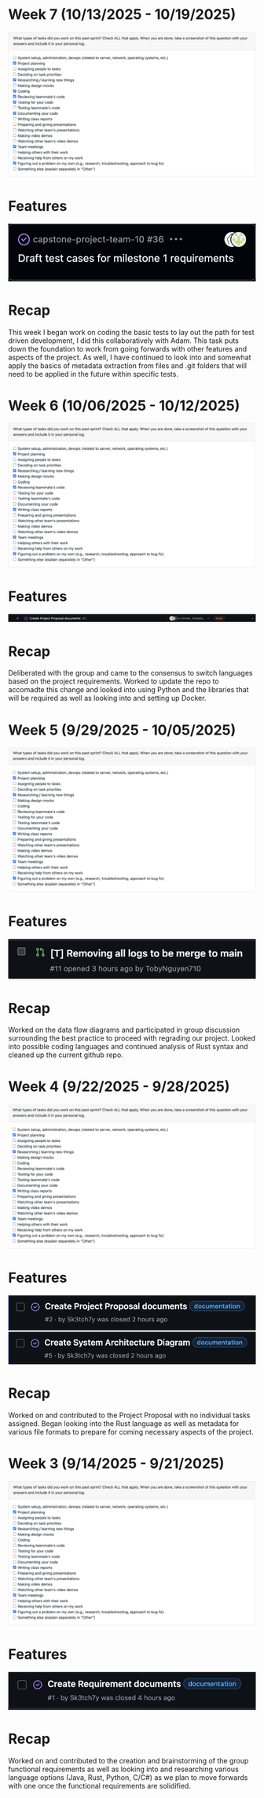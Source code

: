 # Week 7 (10/13/2025 - 10/19/2025)

![Week Seven Tasks](Week7/WeekSevenTasks.png)

# Features

![Week Seven Features](Week7/WeekSevenIssueOne.png)

# Recap

This week I began work on coding the basic tests to lay out the path for test driven development, I did this collaboratively with Adam. This task puts down the foundation to work from going forwards with other features and aspects of the project. As well, I have continued to look into and somewhat apply the basics of metadata extraction from files and .git folders that will need to be applied in the future within specific tests.

# Week 6 (10/06/2025 - 10/12/2025)

![Week Six Tasks](Week6/WeekSixTasks.png)

# Features

![Week Six Features](Week6/WeekSixIssueOne.png)

# Recap

Deliberated with the group and came to the consensus to switch languages based on the project requirements. Worked to update the repo to accomadte this change and looked into using Python and the libraries that will be required as well as looking into and setting up Docker.

# Week 5 (9/29/2025 - 10/05/2025)

![Week Five Tasks](Week5/WeekFiveTasks.png)

# Features

![Week Five Features](Week5/WeekFiveIssueOne.png)

# Recap

Worked on the data flow diagrams and participated in group discussion surrounding the best practice to proceed with regrading our project. Looked into possible coding languages and continued analysis of Rust syntax and cleaned up the current github repo.

# Week 4 (9/22/2025 - 9/28/2025)

![Week Four Tasks](Week4/WeekFourTasks.png)

# Features

![Week Four Issue One](Week4/Week4Issue1.png)
![Week Four Issue Two](Week4/Week4Issue2.png)

# Recap

Worked on and contributed to the Project Proposal with no individual tasks assigned. Began looking into the Rust language as well as metadata for various file formats to prepare for coming necessary aspects of the project.

# Week 3 (9/14/2025 - 9/21/2025)

![Week Three Tasks](Week3/WeekThreeTasks.png)

# Features

![Week Three Issues](Week3/WeekThreeIssueTask.png)

# Recap

Worked on and contributed to the creation and brainstorming of the group functional requirements as well as looking into and researching various language options (Java, Rust, Python, C/C#) as we plan to move forwards with one once the functional requirements are solidified.
